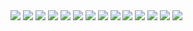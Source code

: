 <img src='../images/11.png'/>
<img src='../images/12.png'/>
<img src='../images/13.png'/>
<img src='../images/14.png'/>
<img src='../images/15.png'/>
<img src='../images/16.png'/>
<img src='../images/17.png'/>
<img src='../images/18.png'/>
<img src='../images/19.png'/>
<img src='../images/20.png'/>
<img src='../images/21.png'/>
<img src='../images/22.png'/>
<img src='../images/23.png'/>
<img src='../images/24.png'/>